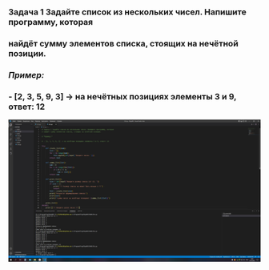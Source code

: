 ### Задача 1 Задайте список из нескольких чисел. Напишите программу, которая 
### найдёт сумму элементов списка, стоящих на нечётной позиции.

### *Пример:*

### - [2, 3, 5, 9, 3] -> на нечётных позициях элементы 3 и 9, ответ: 12

![Задание 1](iDs1.jpg)
